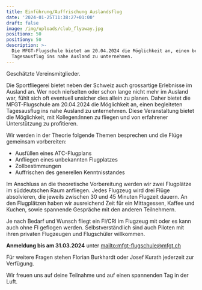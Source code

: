 ```yaml
---
title: Einführung/Auffrischung Auslandsflug
date: '2024-01-25T11:38:27+01:00'
draft: false
image: /img/uploads/club_flyaway.jpg
positionx: 50
positiony: 50
description: >-
  Die MFGT-Flugschule bietet am 20.04.2024 die Möglichkeit an, einen begleiteten
  Tagesausflug ins nahe Ausland zu unternehmen.
---
```

Geschätzte Vereinsmitglieder.

Die Sportfliegerei bietet neben der Schweiz auch grossartige Erlebnisse im Ausland an. Wer noch nie/selten oder schon lange nicht mehr im Ausland war, fühlt sich oft eventuell unsicher dies allein zu planen. Daher bietet die MFGT-Flugschule am 20.04.2024 die Möglichkeit an, einen begleiteten Tagesausflug ins nahe Ausland zu unternehmen. Diese Veranstaltung bietet die Möglichkeit, mit Kollegen:Innen zu fliegen und von erfahrener Unterstützung zu profitieren.

Wir werden in der Theorie folgende Themen besprechen und die Flüge gemeinsam vorbereiten:

* Ausfüllen eines ATC-Flugplans
* Anfliegen eines unbekannten Flugplatzes
* Zollbestimmungen
* Auffrischen des generellen Kenntnisstandes

Im Anschluss an die theoretische Vorbereitung werden wir zwei Flugplätze im süddeutschen Raum anfliegen. Jedes Flugzeug wird drei Flüge absolvieren, die jeweils zwischen 30 und 45 Minuten Flugzeit dauern. An den Flugplätzen haben wir ausreichend Zeit für ein Mittagessen, Kaffee und Kuchen, sowie spannende Gespräche mit den anderen Teilnehmern.

Je nach Bedarf und Wunsch fliegt ein FI/CRI im Flugzeug mit oder es kann auch ohne FI geflogen werden. Selbstverständlich sind auch Piloten mit ihren privaten Flugzeugen und Flugschüler willkommen.  

**Anmeldung bis am 31.03.2024** unter <mailto:mfgt-flugschule@mfgt.ch>

Für weitere Fragen stehen Florian Burkhardt oder Josef Kurath jederzeit zur Verfügung. 

Wir freuen uns auf deine Teilnahme und auf einen spannenden Tag in der Luft.
